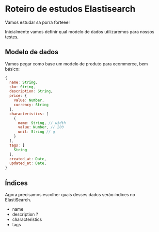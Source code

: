 # Roteiro de estudos Elastisearch

Vamos estudar sa porra forteee!

Inicialmente vamos definir qual modelo de dados utilizaremos para nossos testes.

## Modelo de dados

Vamos pegar como base um modelo de produto para ecommerce, bem básico:

```js
{
  name: String,
  sku: String,
  description: String,
  price: {
    value: Number,
    currency: String
  },
  characteristics: [
    {
      name: String, // width
      value: Number, // 200
      unit: String // g
    }
  ],
  tags: [
    String
  ],
  created_at: Date,
  updated_at: Date,
}
```

## Índices

Agora precisamos escolher quais desses dados serão índices no ElastiSearch.

- name
- description ?
- characteristics
- tags
